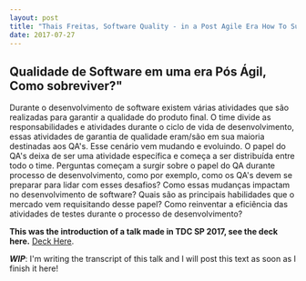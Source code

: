 ```yaml
---
layout: post
title: "Thais Freitas, Software Quality - in a Post Agile Era How To Survive?"
date: 2017-07-27
---
```


## Qualidade de Software em uma era Pós Ágil, Como sobreviver?"

Durante o desenvolvimento de software existem várias atividades que são realizadas para garantir a qualidade do produto 
final. O time divide as responsabilidades  e atividades durante o ciclo de vida de desenvolvimento, essas atividades de 
garantia de qualidade eram/são em sua maioria destinadas aos QA's. Esse cenário vem mudando e evoluindo. O papel do QA's
 deixa de ser uma atividade específica e começa a ser distribuída entre todo o time. Perguntas começam a surgir sobre o 
 papel do  QA durante processo de desenvolvimento, como por exemplo, como os QA's devem se preparar para lidar com esses
  desafios? Como essas mudanças impactam no desenvolvimento de software? Quais são as principais habilidades que o mercado 
  vem requisitando desse papel? Como reinventar a eficiência das atividades de testes durante o processo de desenvolvimento? 

**This was the introduction of a talk made in TDC SP 2017, see the deck here.**  [Deck Here](https://www.slideshare.net/thaismoura/qualidade-de-software-em-uma-era-ps-gil-como-sobreviver).

**_WIP_**: I'm writing the transcript of this talk and I will post this text as soon as I finish it here! 
